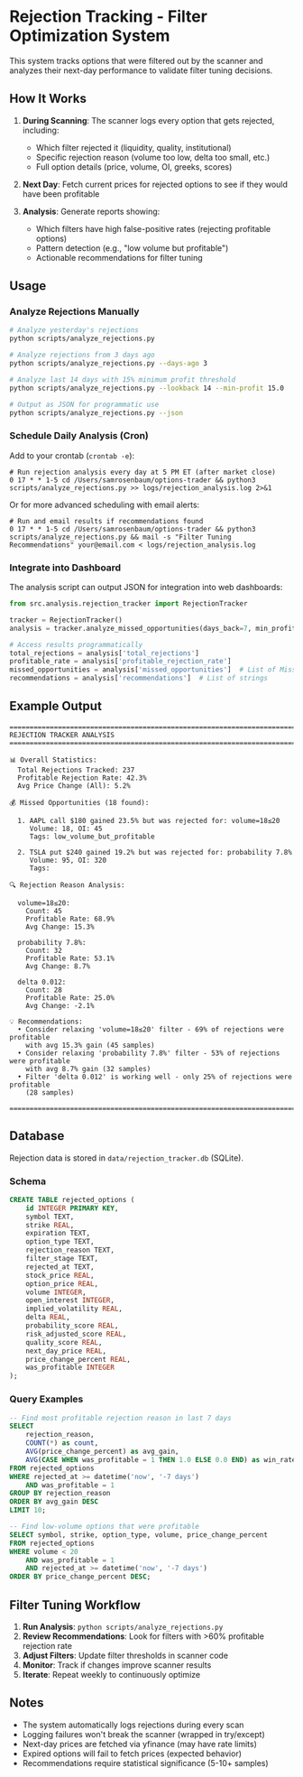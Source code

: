 # Rejection Tracking - Filter Optimization System

This system tracks options that were filtered out by the scanner and analyzes their next-day performance to validate filter tuning decisions.

## How It Works

1. **During Scanning**: The scanner logs every option that gets rejected, including:
   - Which filter rejected it (liquidity, quality, institutional)
   - Specific rejection reason (volume too low, delta too small, etc.)
   - Full option details (price, volume, OI, greeks, scores)

2. **Next Day**: Fetch current prices for rejected options to see if they would have been profitable

3. **Analysis**: Generate reports showing:
   - Which filters have high false-positive rates (rejecting profitable options)
   - Pattern detection (e.g., "low volume but profitable")
   - Actionable recommendations for filter tuning

## Usage

### Analyze Rejections Manually

```bash
# Analyze yesterday's rejections
python scripts/analyze_rejections.py

# Analyze rejections from 3 days ago
python scripts/analyze_rejections.py --days-ago 3

# Analyze last 14 days with 15% minimum profit threshold
python scripts/analyze_rejections.py --lookback 14 --min-profit 15.0

# Output as JSON for programmatic use
python scripts/analyze_rejections.py --json
```

### Schedule Daily Analysis (Cron)

Add to your crontab (`crontab -e`):

```cron
# Run rejection analysis every day at 5 PM ET (after market close)
0 17 * * 1-5 cd /Users/samrosenbaum/options-trader && python3 scripts/analyze_rejections.py >> logs/rejection_analysis.log 2>&1
```

Or for more advanced scheduling with email alerts:

```cron
# Run and email results if recommendations found
0 17 * * 1-5 cd /Users/samrosenbaum/options-trader && python3 scripts/analyze_rejections.py && mail -s "Filter Tuning Recommendations" your@email.com < logs/rejection_analysis.log
```

### Integrate into Dashboard

The analysis script can output JSON for integration into web dashboards:

```python
from src.analysis.rejection_tracker import RejectionTracker

tracker = RejectionTracker()
analysis = tracker.analyze_missed_opportunities(days_back=7, min_profit_percent=10.0)

# Access results programmatically
total_rejections = analysis['total_rejections']
profitable_rate = analysis['profitable_rejection_rate']
missed_opportunities = analysis['missed_opportunities']  # List of MissedOpportunity objects
recommendations = analysis['recommendations']  # List of strings
```

## Example Output

```
================================================================================
REJECTION TRACKER ANALYSIS
================================================================================

📊 Overall Statistics:
  Total Rejections Tracked: 237
  Profitable Rejection Rate: 42.3%
  Avg Price Change (All): 5.2%

💰 Missed Opportunities (18 found):

  1. AAPL call $180 gained 23.5% but was rejected for: volume=18≤20
     Volume: 18, OI: 45
     Tags: low_volume_but_profitable

  2. TSLA put $240 gained 19.2% but was rejected for: probability 7.8%
     Volume: 95, OI: 320
     Tags:

🔍 Rejection Reason Analysis:

  volume=18≤20:
    Count: 45
    Profitable Rate: 68.9%
    Avg Change: 15.3%

  probability 7.8%:
    Count: 32
    Profitable Rate: 53.1%
    Avg Change: 8.7%

  delta 0.012:
    Count: 28
    Profitable Rate: 25.0%
    Avg Change: -2.1%

💡 Recommendations:
  • Consider relaxing 'volume=18≤20' filter - 69% of rejections were profitable
    with avg 15.3% gain (45 samples)
  • Consider relaxing 'probability 7.8%' filter - 53% of rejections were profitable
    with avg 8.7% gain (32 samples)
  • Filter 'delta 0.012' is working well - only 25% of rejections were profitable
    (28 samples)

================================================================================
```

## Database

Rejection data is stored in `data/rejection_tracker.db` (SQLite).

### Schema

```sql
CREATE TABLE rejected_options (
    id INTEGER PRIMARY KEY,
    symbol TEXT,
    strike REAL,
    expiration TEXT,
    option_type TEXT,
    rejection_reason TEXT,
    filter_stage TEXT,
    rejected_at TEXT,
    stock_price REAL,
    option_price REAL,
    volume INTEGER,
    open_interest INTEGER,
    implied_volatility REAL,
    delta REAL,
    probability_score REAL,
    risk_adjusted_score REAL,
    quality_score REAL,
    next_day_price REAL,
    price_change_percent REAL,
    was_profitable INTEGER
);
```

### Query Examples

```sql
-- Find most profitable rejection reason in last 7 days
SELECT
    rejection_reason,
    COUNT(*) as count,
    AVG(price_change_percent) as avg_gain,
    AVG(CASE WHEN was_profitable = 1 THEN 1.0 ELSE 0.0 END) as win_rate
FROM rejected_options
WHERE rejected_at >= datetime('now', '-7 days')
    AND was_profitable = 1
GROUP BY rejection_reason
ORDER BY avg_gain DESC
LIMIT 10;

-- Find low-volume options that were profitable
SELECT symbol, strike, option_type, volume, price_change_percent
FROM rejected_options
WHERE volume < 20
    AND was_profitable = 1
    AND rejected_at >= datetime('now', '-7 days')
ORDER BY price_change_percent DESC;
```

## Filter Tuning Workflow

1. **Run Analysis**: `python scripts/analyze_rejections.py`
2. **Review Recommendations**: Look for filters with >60% profitable rejection rate
3. **Adjust Filters**: Update filter thresholds in scanner code
4. **Monitor**: Track if changes improve scanner results
5. **Iterate**: Repeat weekly to continuously optimize

## Notes

- The system automatically logs rejections during every scan
- Logging failures won't break the scanner (wrapped in try/except)
- Next-day prices are fetched via yfinance (may have rate limits)
- Expired options will fail to fetch prices (expected behavior)
- Recommendations require statistical significance (5-10+ samples)
